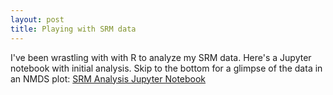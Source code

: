 ```yaml
---
layout: post
title: Playing with SRM data
---
```


I've been wrastling with with R to analyze my SRM data. Here's a Jupyter notebook with initial analysis. Skip to the bottom for a glimpse of the data in an NMDS plot: [ SRM Analysis Jupyter Notebook](https://github.com/laurahspencer/Geoduck-DNR/blob/master/Documentation/SRM%20Data%20Analysis.ipynb)
